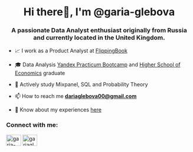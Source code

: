 <h1 align="center">Hi there👋, I'm @garia-glebova</h1>
<h3 align="center">A passionate Data Analyst enthusiast originally from Russia and currently located in the United Kingdom.</h3>

- 📈 I work as a Product Analyst at [FlippingBook](https://flippingbook.com/) 

- 🎓 Data Analysis [Yandex Practicum Bootcamp](https://practicum.yandex.ru/data-analyst-bootcamp/) and [Higher School of Economics](https://www.hse.ru/en/) graduate 

- 🔎 Actively study Mixpanel, SQL and Probability Theory

- 📫 How to reach me **dariaglebova00@gmail.com**

- 📄 Know about my experiences [here](https://drive.google.com/file/d/11DgM_TNFS1dmyLZ3xBz4TTsiYkTw-vk7/view?usp=share_link)


<h3 align="left">Connect with me:</h3>
<p align="left">
<a href="https://www.linkedin.com/in/daria-glebova/" target="blank"><img align="center" src="https://raw.githubusercontent.com/rahuldkjain/github-profile-readme-generator/master/src/images/icons/Social/linked-in-alt.svg" alt="garia-glebova" height="30" width="40" /></a>
<a href="https://www.kaggle.com/dariaglebova" target="blank"><img align="center" src="https://raw.githubusercontent.com/rahuldkjain/github-profile-readme-generator/master/src/images/icons/Social/kaggle.svg" alt="gariaglebova" height="30" width="40" /></a>
</p>
